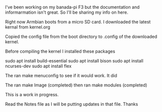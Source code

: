 I've been working on my banada-pi F3 but the documentation and informarmation isn't great. So I'll be sharing my info on here.

Right now Armbian boots from a micro SD card. I downloaded the latest kernal from kernel.org

Copied the config file from the boot directory to .config of the downloaded kernel.

Before compiling the kernel I installed these packages

sudo apt install build-essential
sudo apt install bison
sudo apt install ncurses-dev
sudo apt install flex

The ran make menuconfig to see if it would work. It did

The ran make Image  (completed)
then ran make modules (completed)

This is a work in progress.

Read the Notes file as I will be putting updates in that file.
Thanks

